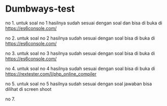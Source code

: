 # Dumbways-test
no 1. untuk soal no 1 hasilnya sudah sesuai dengan soal dan  bisa di buka di https://es6console.com/

no 2. untuk soal no 2 hasilnya sudah sesuai dengan soal bisa di buka di https://es6console.com/

no 3. untuk soal no 3 hasilnya sudah sesuai dengan soal bisa di buka di https://es6console.com/

no 4. untuk soal no 4 hasilnya sudah sesuai dengan soal bisa di buka di https://rextester.com/l/php_online_compiler

no 5. untuk soal no 5 hasilnya sudah sesuai dengan soal jawaban bisa dilihat di screen shoot

no 7. 
